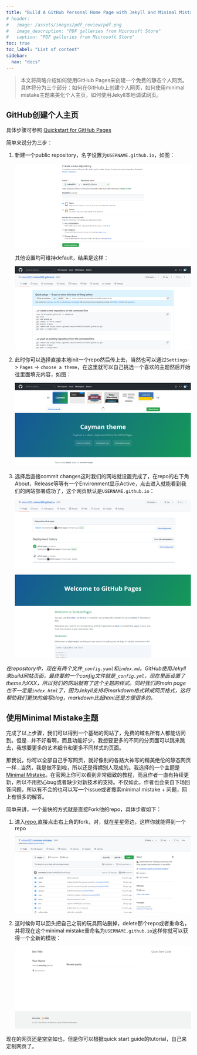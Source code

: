```yaml
---
title: "Build A GitHub Personal Home Page with Jekyll and Minimal Mistake Theme"
# header:
#   image: /assets/images/pdf_review/pdf.png
#   image_description: "PDF galleries from Microsoft Store"
#   caption: "PDF galleries from Microsoft Store"
toc: true
toc_label: "List of content"
sidebar:
  nav: "docs"
---
```


> 本文将简略介绍如何使用GitHub Pages来创建一个免费的静态个人网页。具体将分为三个部分：如何在GitHub上创建个人网页，如何使用minimal mistake主题来美化个人主页，如何使用Jekyll本地调试网页。

## GitHub创建个人主页

具体步骤可参照 [Quickstart for GitHub Pages](https://docs.github.com/en/pages/quickstart)

简单来说分为三步：

1. 新建一个public repository，名字设置为`USERNAME.github.io`，如图：

   ![](\assets\images\github_pages\screenshot1.png)

   其他设置均可维持default，结果是这样：

   ![](\assets\images\github_pages\screenshot2.png)

2. 此时你可以选择直接本地init一个repo然后传上去，当然也可以通过`Settings`-> `Pages` -> `choose a theme`，在这里就可以自己挑选一个喜欢的主题然后开始往里面填充内容，如图：

   ![](\assets\images\github_pages\screenshot3.png)

3. 选择后直接commit changes这时我们的网站就设置完成了，在repo的右下角About，Release等等有一个Environment显示Active，点击进入就能看到我们的网站部署成功了，这个网页默认是`USERNAME.github.io`：

   ![](\assets\images\github_pages\screenshot4.png)

   ![](\assets\images\github_pages\screenshot5.png)

*在repository中，现在有两个文件`_config.yaml`和`index.md`。GitHub使用Jekyll来build网站页面，最终要的一个config文件就是`_config.yml`，现在里面设置了theme为XXX，所以我们的网站就有了这个主题的样式。同时我们的main page也不一定是`index.html`了，因为Jekyll支持将markdown格式转成网页格式，这将帮助我们更快的编写blog，markdown比起html还是方便很多的。*

## 使用Minimal Mistake主题

完成了以上步骤，我们可以得到一个基础的网站了，免费的域名所有人都能访问到。但是...并不好看啊，而且功能好少，我想要更多的不同的分页面可以跳来跳去，我想要更多的艺术细节和更多不同样式的页面。

那我说，你可以全部自己手写网页，就好像别的各路大神写的精美绝伦的静态网页一样...当然，我是做不到啦，所以还是得嫖别人现成的。我选择的一个主题是[Minimal Mistake](https://mmistakes.github.io/minimal-mistakes/)。在官网上你可以看到非常细致的教程，而且作者一直有持续更新，所以不用担心bug或者缺少对新技术的支持。不仅如此，作者也会亲自下场回答问题，所以有不会的也可以写一个issue或者搜索minimal mistake + 问题，网上有很多的解答。

简单来讲，一个最快的方式就是直接Fork他的repo，具体步骤如下：

1. 进入[repo](https://github.com/mmistakes/minimal-mistakes),直接点击右上角的fork，对，就在星星旁边，这样你就能得到一个repo

   ![](\assets\images\github_pages\screenshot6.png)

2. 这时候你可以回头把自己之前的玩具网站删掉，delete那个repo或者重命名，并将现在这个minimal mistake重命名为`USERNAME.github.io`这样你就可以获得一个全新的模板：

   ![](\assets\images\github_pages\screenshot7.png)

现在的网页还是空空如也，但是你可以根据quick start guide的tutorial，自己来定制网页了。
